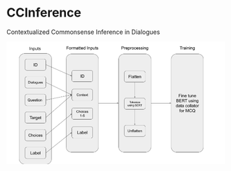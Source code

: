 # CCInference
Contextualized Commonsense Inference in Dialogues

![Alt text](Flowchart_TPR.png?raw=true "The Model Structure")
